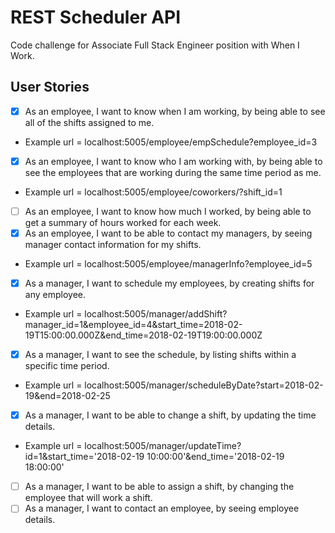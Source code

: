 # REST Scheduler API
Code challenge for Associate Full Stack Engineer position with When I Work.

## User Stories

- [x] As an employee, I want to know when I am working, by being able to see all of the shifts assigned to me. 
- Example url = localhost:5005/employee/empSchedule?employee_id=3
- [x] As an employee, I want to know who I am working with, by being able to see the employees that are working during the same time period as me. 
- Example url = localhost:5005/employee/coworkers/?shift_id=1
- [ ] As an employee, I want to know how much I worked, by being able to get a summary of hours worked for each week.
- [x] As an employee, I want to be able to contact my managers, by seeing manager contact information for my shifts. 
- Example url = localhost:5005/employee/managerInfo?employee_id=5
- [x] As a manager, I want to schedule my employees, by creating shifts for any employee.
- Example url = localhost:5005/manager/addShift?manager_id=1&employee_id=4&start_time=2018-02-19T15:00:00.000Z&end_time=2018-02-19T19:00:00.000Z
- [x] As a manager, I want to see the schedule, by listing shifts within a specific time period. 
- Example url = localhost:5005/manager/scheduleByDate?start=2018-02-19&end=2018-02-25
- [x] As a manager, I want to be able to change a shift, by updating the time details.
- Example url = localhost:5005/manager/updateTime?id=1&start_time='2018-02-19 10:00:00'&end_time='2018-02-19 18:00:00'
- [ ] As a manager, I want to be able to assign a shift, by changing the employee that will work a shift.
- [ ] As a manager, I want to contact an employee, by seeing employee details.